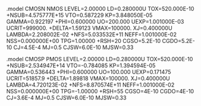 .model CMOSN NMOS LEVEL=2.00000 LD=0.280000U TOX=520.000E-10
+NSUB=4.575777E+15 VTO=0.587229 KP=3.848050E-05 GAMMA=0.922197
+PHI=0.600000 UO=200.000 UEXP=1.001000E-03 UCRIT=999000.
+DELTA=1.59123 VMAX=100000. XJ=0.400000U LAMBDA=2.208002E-02
+NFS=5.033532E+11 NEFF=1.001000E-02 NSS=0.000000E+00 TPG=1.00000
+RSH=20 CGSO=5.2E-10 CGDO=5.2E-10 CJ=4.5E-4 MJ=0.5 CJSW=6.0E-10 MJSW=0.33

.model CMOSP PMOS LEVEL=2.00000 LD=0.280000U TOX=520.000E-10
+NSUB=2.534947E+14 VTO=-0.784085 KP=1.394594E-05 GAMMA=0.536443
+PHI=0.600000 UO=100.000 UEXP=0.171475 UCRIT=51857.9
+DELTA=1.89818 VMAX=100000. XJ=0.400000U LAMBDA=4.720123E-02
+NFS=8.870574E+11 NEFF=1.001000E-02 NSS=0.000000E+00 TPG=-1.00000
+RSH=55 CGSO=4E-10 CGDO=4E-10 CJ=3.6E-4 MJ=0.5 CJSW=6.0E-10 MJSW=0.33
